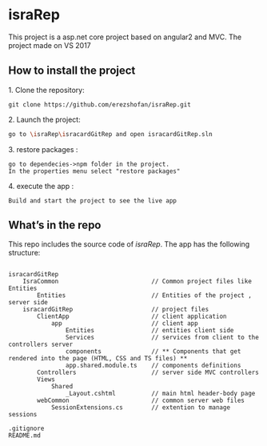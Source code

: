 # israRep

This project is a asp.net core project based on angular2 and MVC.
The project made on VS 2017

## How to install the project

1\. Clone the repository:

```
git clone https://github.com/erezshofan/israRep.git
```

2\. Launch the project:

```bash
go to \israRep\isracardGitRep and open isracardGitRep.sln
```

3\. restore packages :

```
go to dependecies->npm folder in the project.
In the properties menu select "restore packages"
```

4\. execute the app :

```
Build and start the project to see the live app
```

## What’s in the repo

This repo includes the source code of _israRep_. The app has the following structure:

```

isracardGitRep
	IsraCommon							// Common project files like Entities	
		Entities 						// Entities of the project , server side
	isracardGitRep						// project files
		ClientApp						// client application
			app							// client app
				Entities				// entities client side
				Services				// services from client to the controllers server
				components  			// ** Components that get rendered into the page (HTML, CSS and TS files) **
				app.shared.module.ts	// components definitions
		Controllers						// server side MVC controllers
		Views
			Shared
				_Layout.cshtml			// main html header-body page
		webCommon						// common server web files
			SessionExtensions.cs		// extention to manage sessions
			
.gitignore
README.md

```
